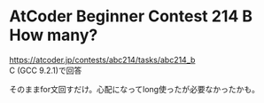 # AtCoder Beginner Contest 214 B How many?  
https://atcoder.jp/contests/abc214/tasks/abc214_b  
C (GCC 9.2.1)で回答  

そのままfor文回すだけ。心配になってlong使ったが必要なかったかも。
